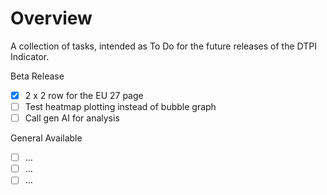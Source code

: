 # Overview

A collection of tasks, intended as To Do for the future releases of the DTPI Indicator. 

Beta Release

- [x] 2 x 2 row for the EU 27 page
- [ ] Test heatmap plotting instead of bubble graph
- [ ] Call gen AI for analysis

General Available

- [ ] ...
- [ ] ...
- [ ] ...
